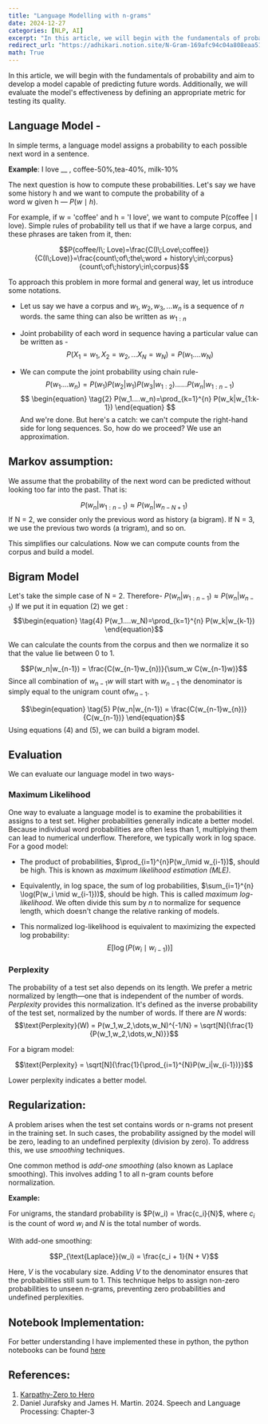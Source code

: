 ```yaml
---
title: "Language Modelling with n-grams"
date: 2024-12-27
categories: [NLP, AI]
excerpt: "In this article, we will begin with the fundamentals of probability and aim to develop a model capable of predicting future words. Additionally, we will evaluate the model's effectiveness by defining an appropriate metric for testing its quality. "
redirect_url: "https://adhikari.notion.site/N-Gram-169afc94c04a808eaa51e9aaf8c058d0"
math: True
---
```


In this article, we will begin with the fundamentals of probability and aim to develop a model capable of predicting future words. Additionally, we will evaluate the model's effectiveness by defining an appropriate metric for testing its quality.

## Language Model -

In simple terms, a language model assigns a probability to each possible next word in a sentence.

**Example**: I love __ , coffee-50%,tea-40%, milk-10%

The next question is how to compute these probabilities. Let's say we have some history h and we want to compute the probability of a word w given h — $P(w \mid h)$.

For example, if w = 'coffee' and h = 'I love', we want to compute P(coffee | I love). Simple rules of probability tell us that if we have a large corpus, and these phrases are taken from it, then:

$$P(coffee/I\; Love)=\frac{C(I\;Love\;coffee)}{C(I\;Love)}=\frac{count\;of\;the\;word + history\;in\;corpus}{count\;of\;history\;in\;corpus}$$

To approach this problem in more formal and general way, let us introduce some notations.

- Let us say we have a corpus and $w_1,w_2,w_3,...w_n$ is a sequence of *n* words. the same thing can also be written as $w_{1:n}$
- Joint probability of each word in sequence having a particular value can be written as - $$
\begin{equation}
\tag{1}
P(X_1=w_1,X_2=w_2,...X_N=w_N)=P(w_1....w_N)
\end{equation}
$$

- We can compute the joint probability using chain rule-
 $$
\begin{equation}
P(w_1....w_n)=P(w_1)P(w_2|w_1)P(w_3|w_{1:2})......P(w_n|w_{1:n-1})
\end{equation}
$$
 $$
\begin{equation}
\tag{2}
P(w_1....w_n)=\prod_{k=1}^{n} P(w_k|w_{1:k-1})
\end{equation}
$$
And we're done. But here's a catch: we can't compute the right-hand side for long sequences. So, how do we proceed? We use an approximation.

## Markov assumption:

We assume that the probability of the next word can be predicted without looking too far into the past. That is:

 $$
\begin{equation}
\tag{3}
P(w_n|w_{1:n-1}) \approx  P(w_n|w_{n-N+1})
\end{equation}
$$
If N = 2, we consider only the previous word as history (a bigram). If N = 3, we use the previous two words (a trigram), and so on.

This simplifies our calculations. Now we can compute counts from the corpus and build a model.
## Bigram Model

Let's take the simple case of N = 2. Therefore- $P(w_n|w_{1:n-1}) \approx  P(w_n|w_{n-1})$
If we put it in equation (2) we get :
$$\begin{equation}
\tag{4}
P(w_1....w_N)=\prod_{k=1}^{n} P(w_k|w_{k-1})
\end{equation}$$

We can calculate the counts from the corpus and then we normalize it so that the value lie between 0 to 1.

$$P(w_n|w_{n-1}) = \frac{C(w_{n-1}w_{n})}{\sum_w C(w_{n-1}w)}$$
Since all combination of $w_{n-1}w$ will start with $w_{n-1}$ the denominator is simply equal to the unigram count of$w_{n-1}$.


$$\begin{equation}
\tag{5}
P(w_n|w_{n-1}) = \frac{C(w_{n-1}w_{n})}{C(w_{n-1})}
\end{equation}$$
Using equations (4) and (5), we can build a bigram model. 

## Evaluation

We can evaluate our language model in two ways-

### Maximum Likelihood
One way to evaluate a language model is to examine the probabilities it assigns to a test set. Higher probabilities generally indicate a better model. Because individual word probabilities are often less than 1, multiplying them can lead to numerical underflow. Therefore, we typically work in log space. For a good model:

- The product of probabilities, $\prod_{i=1}^{n}P(w_i\mid w_{i-1})$, should be high. This is known as *maximum likelihood estimation (MLE)*.
- Equivalently, in log space, the sum of log probabilities, $\sum_{i=1}^{n} \log(P(w_i \mid w_{i-1}))$, should be high. This is called *maximum log-likelihood*.  We often divide this sum by *n* to normalize for sequence length, which doesn't change the relative ranking of models.

- This normalized log-likelihood is equivalent to maximizing the expected log probability: $${E}[\log(P(w{_i}\mid w_{i-1}))]$$


### Perplexity
The probability of a test set also depends on its length. We prefer a metric normalized by length—one that is independent of the number of words. *Perplexity* provides this normalization. It's defined as the inverse probability of the test set, normalized by the number of words. If there are *N* words:$$\text{Perplexity}(W) = P(w_1,w_2,\dots,w_N)^{-1/N} = \sqrt[N]{\frac{1}{P(w_1,w_2,\dots,w_N)}}$$

For a bigram model:

$$\text{Perplexity} = \sqrt[N]{\frac{1}{\prod_{i=1}^{N}P(w_i|w_{i-1})}}$$

Lower perplexity indicates a better model.
## Regularization:

A problem arises when the test set contains words or n-grams not present in the training set.  In such cases, the probability assigned by the model will be zero, leading to an undefined perplexity (division by zero). To address this, we use *smoothing* techniques.

One common method is *add-one smoothing* (also known as Laplace smoothing).  This involves adding 1 to all n-gram counts before normalization.

**Example:**

For unigrams, the standard probability is $P(w_i) = \frac{c_i}{N}$, where *c<sub>i</sub>* is the count of word *w<sub>i</sub>* and *N* is the total number of words.

With add-one smoothing:

$$P_{\text{Laplace}}(w_i) = \frac{c_i + 1}{N + V}$$

Here, *V* is the vocabulary size.  Adding *V* to the denominator ensures that the probabilities still sum to 1.  This technique helps to assign non-zero probabilities to unseen n-grams, preventing zero probabilities and undefined perplexities.

## Notebook Implementation:
For better understanding I have implemented these in python, the python notebooks can be found [here](https://github.com/adhikarinarayan/nlp-zero-to-hero/tree/main/01)

## References:

1. [Karpathy-Zero to Hero](https://youtu.be/PaCmpygFfXo?si=Bn35v1tz13AYIhWL)
2. Daniel Jurafsky and James H. Martin. 2024. Speech and Language Processing: Chapter-3

